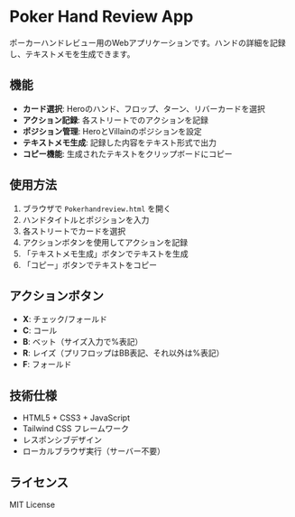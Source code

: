 # Poker Hand Review App

ポーカーハンドレビュー用のWebアプリケーションです。ハンドの詳細を記録し、テキストメモを生成できます。

## 機能

- **カード選択**: Heroのハンド、フロップ、ターン、リバーカードを選択
- **アクション記録**: 各ストリートでのアクションを記録
- **ポジション管理**: HeroとVillainのポジションを設定
- **テキストメモ生成**: 記録した内容をテキスト形式で出力
- **コピー機能**: 生成されたテキストをクリップボードにコピー

## 使用方法

1. ブラウザで `Pokerhandreview.html` を開く
2. ハンドタイトルとポジションを入力
3. 各ストリートでカードを選択
4. アクションボタンを使用してアクションを記録
5. 「テキストメモ生成」ボタンでテキストを生成
6. 「コピー」ボタンでテキストをコピー

## アクションボタン

- **X**: チェック/フォールド
- **C**: コール
- **B**: ベット（サイズ入力で%表記）
- **R**: レイズ（プリフロップはBB表記、それ以外は%表記）
- **F**: フォールド

## 技術仕様

- HTML5 + CSS3 + JavaScript
- Tailwind CSS フレームワーク
- レスポンシブデザイン
- ローカルブラウザ実行（サーバー不要）

## ライセンス

MIT License 